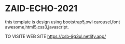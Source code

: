 # ZAID-ECHO-2021
this template is design using bootstrap5,owl carousel,font awesome,html5,css3,javascript.

TO VISITE WEB SITE 
https://csb-9g3ul.netlify.app/

